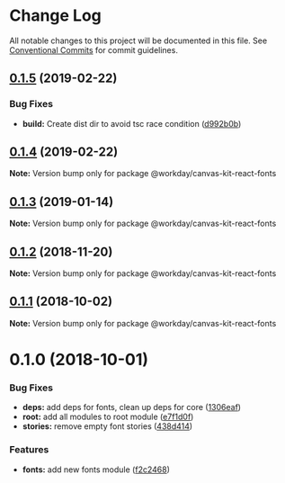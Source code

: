 # Change Log

All notable changes to this project will be documented in this file.
See [Conventional Commits](https://conventionalcommits.org) for commit guidelines.

<a name="0.1.5"></a>
## [0.1.5](https://ghe.megaleo.com/design/canvas-kit-react/tree/master/modules/canvas-kit-react-fonts/compare/@workday/canvas-kit-react-fonts@0.1.4...@workday/canvas-kit-react-fonts@0.1.5) (2019-02-22)


### Bug Fixes

* **build:** Create dist dir to avoid tsc race condition ([d992b0b](https://ghe.megaleo.com/design/canvas-kit-react/tree/master/modules/canvas-kit-react-fonts/commits/d992b0b))




<a name="0.1.4"></a>
## [0.1.4](https://ghe.megaleo.com/design/canvas-kit-react/tree/master/modules/canvas-kit-react-fonts/compare/@workday/canvas-kit-react-fonts@0.1.3...@workday/canvas-kit-react-fonts@0.1.4) (2019-02-22)




**Note:** Version bump only for package @workday/canvas-kit-react-fonts

<a name="0.1.3"></a>
## [0.1.3](https://ghe.megaleo.com/design/canvas-kit-react/tree/master/modules/canvas-kit-react-fonts/compare/@workday/canvas-kit-react-fonts@0.1.2...@workday/canvas-kit-react-fonts@0.1.3) (2019-01-14)




**Note:** Version bump only for package @workday/canvas-kit-react-fonts

<a name="0.1.2"></a>
## [0.1.2](https://ghe.megaleo.com/design/canvas-kit-react/tree/master/modules/canvas-kit-react-fonts/compare/@workday/canvas-kit-react-fonts@0.1.1...@workday/canvas-kit-react-fonts@0.1.2) (2018-11-20)




**Note:** Version bump only for package @workday/canvas-kit-react-fonts

<a name="0.1.1"></a>
## [0.1.1](https://ghe.megaleo.com/design/canvas-kit-react/tree/master/modules/canvas-kit-react-fonts/compare/@workday/canvas-kit-react-fonts@0.1.0...@workday/canvas-kit-react-fonts@0.1.1) (2018-10-02)




**Note:** Version bump only for package @workday/canvas-kit-react-fonts

<a name="0.1.0"></a>
# 0.1.0 (2018-10-01)


### Bug Fixes

* **deps:** add deps for fonts, clean up deps for core ([1306eaf](https://ghe.megaleo.com/design/canvas-kit-react/tree/master/modules/canvas-kit-react-fonts/commits/1306eaf))
* **root:** add all modules to root module ([e7f1d0f](https://ghe.megaleo.com/design/canvas-kit-react/tree/master/modules/canvas-kit-react-fonts/commits/e7f1d0f))
* **stories:** remove empty font stories ([438d414](https://ghe.megaleo.com/design/canvas-kit-react/tree/master/modules/canvas-kit-react-fonts/commits/438d414))


### Features

* **fonts:** add new fonts module ([f2c2468](https://ghe.megaleo.com/design/canvas-kit-react/tree/master/modules/canvas-kit-react-fonts/commits/f2c2468))
